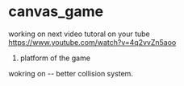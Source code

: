 # canvas_game
working on next
video tutoral on your tube https://www.youtube.com/watch?v=4q2vvZn5aoo
1) platform of the game

wokring on --
better collision system.


